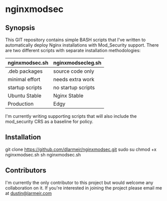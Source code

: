 # nginxmodsec 

## Synopsis

This GIT repository contains simple BASH scripts that I've written to automatically deploy Nginx installations with Mod_Security support.
There are two different scripts with separate installation methodologies:

nginxmodsec.sh  | nginxmodsecleg.sh
----------------|-------------------
.deb packages   | source code only
minimal effort  | needs extra work
startup scripts | no startup scripts
Ubuntu Stable   | Nginx Stable
Production	| Edgy

I'm currently writing supporting scripts that will also include the mod_security CRS as a baseline for policy.

## Installation 

git clone https://github.com/dlarmeir/nginxmodsec.git
sudo su
chmod +x nginxmodsec.sh
sh nginxmodsec.sh

## Contributors

I'm currently the only contributor to this project but would welcome any collaboration on it. If you're interested in joining the project please email me at dustin@larmeir.com

